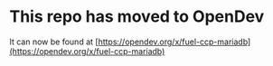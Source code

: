 # This repo has moved to OpenDev

It can now be found at [https://opendev.org/x/fuel-ccp-mariadb](https://opendev.org/x/fuel-ccp-mariadb)
